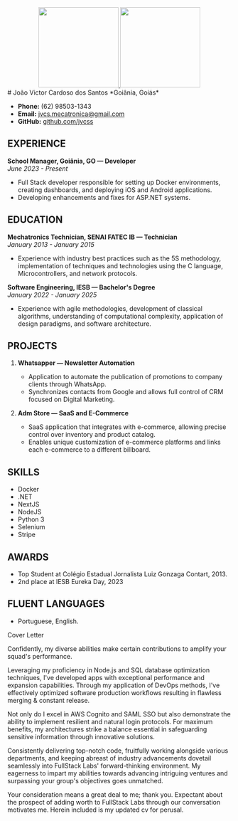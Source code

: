 <div align="center">
    <a href="https://calendly.com/joaovictorcardoso/30min">
        <img height="180em" src="https://github-readme-stats-jvcss.vercel.app/api?username=Joao-Victor-EM&show_icons=true&theme=gotham&count_private=true&include_all_commits=true"/>
        <img height="180em" src="https://github-readme-stats-jvcss.vercel.app/api/top-langs/?username=Joao-Victor-EM&layout=compact&langs_count=6&theme=gotham"/>
    </a>
</div>
# João Victor Cardoso dos Santos
*Goiânia, Goiás*

- **Phone:** (62) 98503-1343
- **Email:** jvcs.mecatronica@gmail.com
- **GitHub:** [github.com/jvcss](https://github.com/jvcss)

## EXPERIENCE
**School Manager, Goiânia, GO — Developer**  
*June 2023 - Present*
- Full Stack developer responsible for setting up Docker environments, creating dashboards, and deploying iOS and Android applications.
- Developing enhancements and fixes for ASP.NET systems.

## EDUCATION
**Mechatronics Technician, SENAI FATEC IB — Technician**  
*January 2013 - January 2015*
- Experience with industry best practices such as the 5S methodology, implementation of techniques and technologies using the C language, Microcontrollers, and network protocols.

**Software Engineering, IESB — Bachelor's Degree**  
*January 2022 - January 2025*
- Experience with agile methodologies, development of classical algorithms, understanding of computational complexity, application of design paradigms, and software architecture.

## PROJECTS
1. **Whatsapper — Newsletter Automation**
   - Application to automate the publication of promotions to company clients through WhatsApp.
   - Synchronizes contacts from Google and allows full control of CRM focused on Digital Marketing.

2. **Adm Store — SaaS and E-Commerce**
   - SaaS application that integrates with e-commerce, allowing precise control over inventory and product catalog.
   - Enables unique customization of e-commerce platforms and links each e-commerce to a different billboard.

## SKILLS
- Docker
- .NET
- NextJS
- NodeJS
- Python 3
- Selenium
- Stripe

## AWARDS
- Top Student at Colégio Estadual Jornalista Luiz Gonzaga Contart, 2013.
- 2nd place at IESB Eureka Day, 2023

## FLUENT LANGUAGES
- Portuguese, English.

Cover Letter

Confidently, my diverse abilities make certain contributions to amplify your squad's performance.

Leveraging my proficiency in Node.js and SQL database optimization techniques, I've developed apps with exceptional performance and expansion capabilities. Through my application of DevOps methods, I've effectively optimized software production workflows resulting in flawless merging & constant release.

Not only do I excel in AWS Cognito and SAML SSO but also demonstrate the ability to implement resilient and natural login protocols. For maximum benefits, my architectures strike a balance essential in safeguarding sensitive information through innovative solutions.

Consistently delivering top-notch code, fruitfully working alongside various departments, and keeping abreast of industry advancements dovetail seamlessly into FullStack Labs' forward-thinking environment. My eagerness to impart my abilities towards advancing intriguing ventures and surpassing your group's objectives goes unmatched.

Your consideration means a great deal to me; thank you. Expectant about the prospect of adding worth to FullStack Labs through our conversation motivates me. Herein included is my updated cv for perusal.

